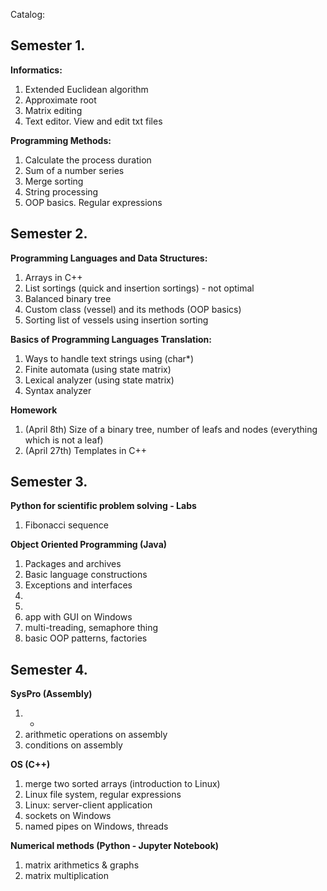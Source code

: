 Catalog:

## Semester 1.

**Informatics:**
1. Extended Euclidean algorithm
2. Approximate root
3. Matrix editing
4. Text editor. View and edit txt files 

**Programming Methods:**
1. Calculate the process duration
2. Sum of a number series
3. Merge sorting
4. String processing
5. OOP basics. Regular expressions

## Semester 2.

**Programming Languages and Data Structures:**
1. Arrays in C++
2. List sortings (quick and insertion sortings) - not optimal
3. Balanced binary tree
4. Custom class (vessel) and its methods (OOP basics)
5. Sorting list of vessels using insertion sorting

**Basics of Programming Languages Translation:**
1. Ways to handle text strings using (char*)
2. Finite automata (using state matrix)
3. Lexical analyzer (using state matrix)
4. Syntax analyzer

**Homework**
1. (April 8th) Size of a binary tree, number of leafs and nodes (everything which is not a leaf)
2. (April 27th) Templates in C++

## Semester 3.

**Python for scientific problem solving - Labs**
1. Fibonacci sequence

**Object Oriented Programming (Java)**
1. Packages and archives
2. Basic language constructions
3. Exceptions and interfaces
4.
5.
6. app with GUI on Windows
7. multi-treading, semaphore thing
8. basic OOP patterns, factories

## Semester 4.

**SysPro (Assembly)**
1. -
2. arithmetic operations on assembly
3. conditions on assembly

**OS (C++)**
1. merge two sorted arrays (introduction to Linux)
2. Linux file system, regular expressions
3. Linux: server-client application
4. sockets on Windows
5. named pipes on Windows, threads

**Numerical methods (Python - Jupyter Notebook)**
1. matrix arithmetics & graphs
2. matrix multiplication
